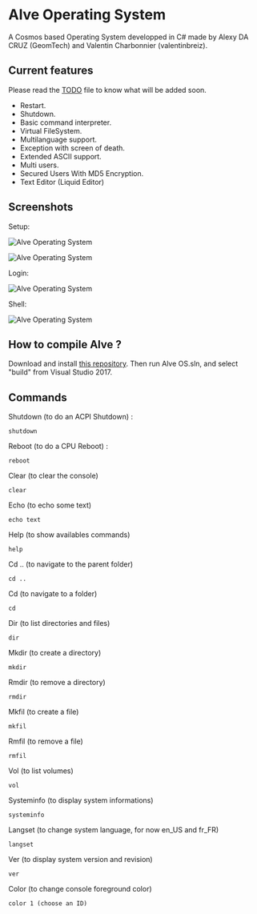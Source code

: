 # Alve Operating System
A Cosmos based Operating System developped in C# made by Alexy DA CRUZ (GeomTech) and Valentin Charbonnier (valentinbreiz).

## Current features
Please read the [TODO](https://github.com/Alve-OS/Alve-Operating-System/blob/master/TODO.md) file to know what will be added soon.

* Restart.
* Shutdown.
* Basic command interpreter.
* Virtual FileSystem.
* Multilanguage support.
* Exception with screen of death.
* Extended ASCII support.
* Multi users.
* Secured Users With MD5 Encryption.
* Text Editor (Liquid Editor)

## Screenshots

Setup:

![Alve Operating System](https://image.noelshack.com/fichiers/2017/31/4/1501722160-alve1.png)

![Alve Operating System](https://image.noelshack.com/fichiers/2017/31/4/1501722160-alve2.png)

Login:

![Alve Operating System](https://image.noelshack.com/fichiers/2017/31/4/1501722160-alve3.png)

Shell:

![Alve Operating System](https://image.noelshack.com/fichiers/2017/31/4/1501722160-alve4.png)

## How to compile Alve ?
Download and install [this repository](https://github.com/Alve-OS/Cosmos/tree/Bugfixes). Then run Alve OS.sln, and select "build" from Visual Studio 2017.

## Commands

Shutdown (to do an ACPI Shutdown) :
```
shutdown
```

Reboot (to do a CPU Reboot) :
```
reboot
```

Clear (to clear the console)
```
clear
```

Echo (to echo some text)
```
echo text
```

Help (to show availables commands)
```
help
```

Cd .. (to navigate to the parent folder)
```
cd ..
```

Cd (to navigate to a folder)
```
cd
```

Dir (to list directories and files)
```
dir
```

Mkdir (to create a directory)
```
mkdir
```

Rmdir (to remove a directory)
```
rmdir
```

Mkfil (to create a file)
```
mkfil
```

Rmfil (to remove a file)
```
rmfil
```

Vol (to list volumes)
```
vol
```

Systeminfo (to display system informations)
```
systeminfo
```

Langset (to change system language, for now en_US and fr_FR)
```
langset
```

Ver (to display system version and revision)
```
ver
```

Color (to change console foreground color)
```
color 1 (choose an ID)
```
